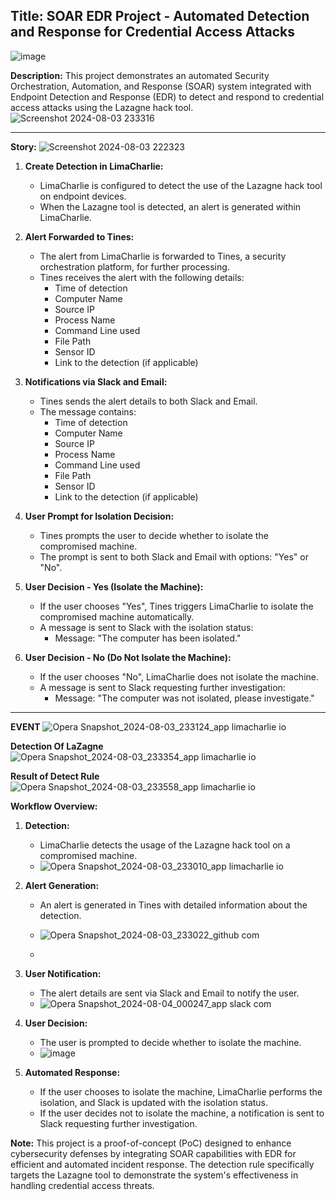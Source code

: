 ## **Title:** SOAR EDR Project - Automated Detection and Response for Credential Access Attacks

![image](https://github.com/user-attachments/assets/9be0f952-48aa-434f-90b7-b85bf316e52b)

**Description:** This project demonstrates an automated Security Orchestration, Automation, and Response (SOAR) system integrated with Endpoint Detection and Response (EDR) to detect and respond to credential access attacks using the Lazagne hack tool.
![Screenshot 2024-08-03 233316](https://github.com/user-attachments/assets/9b0ce437-d28f-4770-9f05-6d68e95cd751)


----------

**Story:**
![Screenshot 2024-08-03 222323](https://github.com/user-attachments/assets/8ade0ed6-284f-44d9-84c6-19b8148c256d)


1.  **Create Detection in LimaCharlie:**
    
    -   LimaCharlie is configured to detect the use of the Lazagne hack tool on endpoint devices.
    -   When the Lazagne tool is detected, an alert is generated within LimaCharlie.
2.  **Alert Forwarded to Tines:**
    
    -   The alert from LimaCharlie is forwarded to Tines, a security orchestration platform, for further processing.
    -   Tines receives the alert with the following details:
        -   Time of detection
        -   Computer Name
        -   Source IP
        -   Process Name
        -   Command Line used
        -   File Path
        -   Sensor ID
        -   Link to the detection (if applicable)
3.  **Notifications via Slack and Email:**
    
    -   Tines sends the alert details to both Slack and Email.
    -   The message contains:
        -   Time of detection
        -   Computer Name
        -   Source IP
        -   Process Name
        -   Command Line used
        -   File Path
        -   Sensor ID
        -   Link to the detection (if applicable)
4.  **User Prompt for Isolation Decision:**
    
    -   Tines prompts the user to decide whether to isolate the compromised machine.
    -   The prompt is sent to both Slack and Email with options: "Yes" or "No".
5.  **User Decision - Yes (Isolate the Machine):**
    
    -   If the user chooses "Yes", Tines triggers LimaCharlie to isolate the compromised machine automatically.
    -   A message is sent to Slack with the isolation status:
        -   Message: "The computer <computer> has been isolated."
6.  **User Decision - No (Do Not Isolate the Machine):**
    
    -   If the user chooses "No", LimaCharlie does not isolate the machine.
    -   A message is sent to Slack requesting further investigation:
        -   Message: "The computer <computer> was not isolated, please investigate."

----------
**EVENT**
![Opera Snapshot_2024-08-03_233124_app limacharlie io](https://github.com/user-attachments/assets/d7a96611-bc43-490c-95ae-3b0f75030e7e)

**Detection Of LaZagne**
![Opera Snapshot_2024-08-03_233354_app limacharlie io](https://github.com/user-attachments/assets/96325267-48c0-4132-8851-d3d60ef8250e)

**Result of Detect Rule**
![Opera Snapshot_2024-08-03_233558_app limacharlie io](https://github.com/user-attachments/assets/69a4caf8-7919-4c34-8bce-13f3860ce4cc)


**Workflow Overview:**

1.  **Detection:**
    -   LimaCharlie detects the usage of the Lazagne hack tool on a compromised machine.
    -   ![Opera Snapshot_2024-08-03_233010_app limacharlie io](https://github.com/user-attachments/assets/74034d99-b51a-4f4d-a2bc-e4a24945ff0d)

2.  **Alert Generation:**
    -   An alert is generated in Tines with detailed information about the detection.
    -   ![Opera Snapshot_2024-08-03_233022_github com](https://github.com/user-attachments/assets/a75a3233-9f20-4b1d-a314-3ae2eed018d1)

    -   
3.  **User Notification:**
    -   The alert details are sent via Slack and Email to notify the user.
    -   ![Opera Snapshot_2024-08-04_000247_app slack com](https://github.com/user-attachments/assets/09c3ee40-ff3e-4a99-af8f-94c777f5870b)

4.  **User Decision:**
    -   The user is prompted to decide whether to isolate the machine.
    -   ![image](https://github.com/user-attachments/assets/799051ee-15a2-4f10-93f6-f77d2c295b22)

5.  **Automated Response:**
    -   If the user chooses to isolate the machine, LimaCharlie performs the isolation, and Slack is updated with the isolation status.
    -   If the user decides not to isolate the machine, a notification is sent to Slack requesting further investigation.

**Note:** This project is a proof-of-concept (PoC) designed to enhance cybersecurity defenses by integrating SOAR capabilities with EDR for efficient and automated incident response. The detection rule specifically targets the Lazagne tool to demonstrate the system's effectiveness in handling credential access threats.
